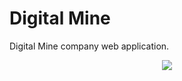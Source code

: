 # Digital Mine

Digital Mine company web application.

<p align="center">
<img src="https://assets.stivenramireza.com/spaces/digital-mine.jpeg">
</p>
